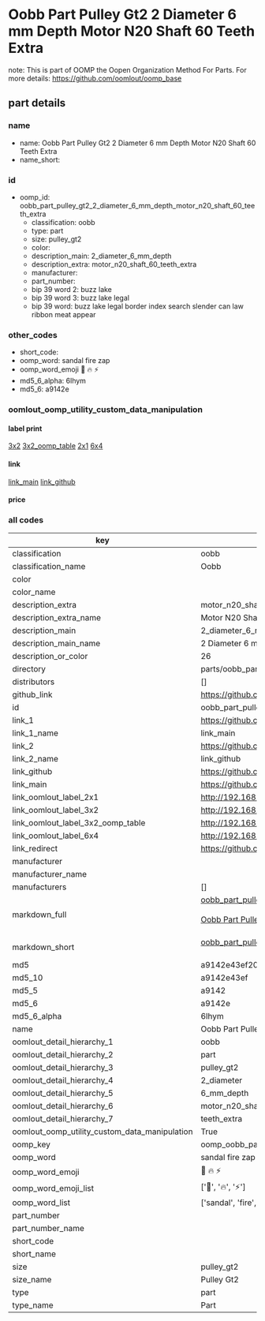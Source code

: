 # Oobb Part Pulley Gt2 2 Diameter 6 mm Depth Motor N20 Shaft 60 Teeth Extra  

note: This is part of OOMP the Oopen Organization Method For Parts. For more details: https://github.com/oomlout/oomp_base

##  part details
  







### name
* name: Oobb Part Pulley Gt2 2 Diameter 6 mm Depth Motor N20 Shaft 60 Teeth Extra
* name_short: 
### id
* oomp_id: oobb_part_pulley_gt2_2_diameter_6_mm_depth_motor_n20_shaft_60_teeth_extra
  * classification: oobb
  * type: part
  * size: pulley_gt2
  * color: 
  * description_main: 2_diameter_6_mm_depth
  * description_extra: motor_n20_shaft_60_teeth_extra
  * manufacturer: 
  * part_number: 
  * bip 39 word 2: buzz lake
  * bip 39 word 3: buzz lake legal
  * bip 39 word: buzz lake legal border index search slender can law ribbon meat appear

### other_codes
* short_code: 
* oomp_word: sandal fire zap
* oomp_word_emoji :sandal: :fire: :zap:
* md5_6_alpha: 6lhym
* md5_6: a9142e






### oomlout_oomp_utility_custom_data_manipulation
#### label print
[3x2](http://192.168.1.245:1112/?label=oomp%206lhym)
[3x2_oomp_table](http://192.168.1.108:1112/?label=oomp%206lhym)
[2x1](http://192.168.1.242:1112/?label=oomp%206lhym)
[6x4](http://192.168.1.55:1112/?label=oomp%206lhym)    

#### link

[link_main](https://github.com/oomlout/oomlout_oomp_version_1_messy/tree/main/parts/oobb_part_pulley_gt2_2_diameter_6_mm_depth_motor_n20_shaft_60_teeth_extra) [link_github](https://github.com/oomlout/oomlout_oomp_version_1_messy/tree/main/parts/oobb_part_pulley_gt2_2_diameter_6_mm_depth_motor_n20_shaft_60_teeth_extra)                             

#### price







### all codes 
| key | value |  
| --- | --- |  
| classification | oobb |  
| classification_name | Oobb |  
| color |  |  
| color_name |  |  
| description_extra | motor_n20_shaft_60_teeth_extra |  
| description_extra_name | Motor N20 Shaft 60 Teeth Extra |  
| description_main | 2_diameter_6_mm_depth |  
| description_main_name | 2 Diameter 6 mm Depth |  
| description_or_color | 26 |  
| directory | parts/oobb_part_pulley_gt2_2_diameter_6_mm_depth_motor_n20_shaft_60_teeth_extra |  
| distributors | [] |  
| github_link | https://github.com/oomlout/oomlout_oomp_part_src/tree/main/parts/oobb_part_pulley_gt2_2_diameter_6_mm_depth_motor_n20_shaft_60_teeth_extra |  
| id | oobb_part_pulley_gt2_2_diameter_6_mm_depth_motor_n20_shaft_60_teeth_extra |  
| link_1 | https://github.com/oomlout/oomlout_oomp_version_1_messy/tree/main/parts/oobb_part_pulley_gt2_2_diameter_6_mm_depth_motor_n20_shaft_60_teeth_extra |  
| link_1_name | link_main |  
| link_2 | https://github.com/oomlout/oomlout_oomp_version_1_messy/tree/main/parts/oobb_part_pulley_gt2_2_diameter_6_mm_depth_motor_n20_shaft_60_teeth_extra |  
| link_2_name | link_github |  
| link_github | https://github.com/oomlout/oomlout_oomp_version_1_messy/tree/main/parts/oobb_part_pulley_gt2_2_diameter_6_mm_depth_motor_n20_shaft_60_teeth_extra |  
| link_main | https://github.com/oomlout/oomlout_oomp_version_1_messy/tree/main/parts/oobb_part_pulley_gt2_2_diameter_6_mm_depth_motor_n20_shaft_60_teeth_extra |  
| link_oomlout_label_2x1 | http://192.168.1.242:1112/?label=oomp%206lhym |  
| link_oomlout_label_3x2 | http://192.168.1.245:1112/?label=oomp%206lhym |  
| link_oomlout_label_3x2_oomp_table | http://192.168.1.108:1112/?label=oomp%206lhym |  
| link_oomlout_label_6x4 | http://192.168.1.55:1112/?label=oomp%206lhym |  
| link_redirect | https://github.com/oomlout/oomlout_oomp_version_1_messy/tree/main/parts/oobb_part_pulley_gt2_2_diameter_6_mm_depth_motor_n20_shaft_60_teeth_extra |  
| manufacturer |  |  
| manufacturer_name |  |  
| manufacturers | [] |  
| markdown_full | [oobb_part_pulley_gt2_2_diameter_6_mm_depth_motor_n20_shaft_60_teeth_extra](none)<br>[](none)<br>[Oobb Part Pulley Gt2 2 Diameter 6 Mm Depth Motor N20 Shaft 60 Teeth Extra](none)<br><br> |  
| markdown_short | [oobb_part_pulley_gt2_2_diameter_6_mm_depth_motor_n20_shaft_60_teeth_extra](none)<br><br> |  
| md5 | a9142e43ef20f96b0839619cfedf28fc |  
| md5_10 | a9142e43ef |  
| md5_5 | a9142 |  
| md5_6 | a9142e |  
| md5_6_alpha | 6lhym |  
| name | Oobb Part Pulley Gt2 2 Diameter 6 mm Depth Motor N20 Shaft 60 Teeth Extra |  
| oomlout_detail_hierarchy_1 | oobb |  
| oomlout_detail_hierarchy_2 | part |  
| oomlout_detail_hierarchy_3 | pulley_gt2 |  
| oomlout_detail_hierarchy_4 | 2_diameter |  
| oomlout_detail_hierarchy_5 | 6_mm_depth |  
| oomlout_detail_hierarchy_6 | motor_n20_shaft_60 |  
| oomlout_detail_hierarchy_7 | teeth_extra |  
| oomlout_oomp_utility_custom_data_manipulation | True |  
| oomp_key | oomp_oobb_part_pulley_gt2_2_diameter_6_mm_depth_motor_n20_shaft_60_teeth_extra |  
| oomp_word | sandal fire zap |  
| oomp_word_emoji | :sandal: :fire: :zap: |  
| oomp_word_emoji_list | [':sandal:', ':fire:', ':zap:'] |  
| oomp_word_list | ['sandal', 'fire', 'zap'] |  
| part_number |  |  
| part_number_name |  |  
| short_code |  |  
| short_name |  |  
| size | pulley_gt2 |  
| size_name | Pulley Gt2 |  
| type | part |  
| type_name | Part |  
